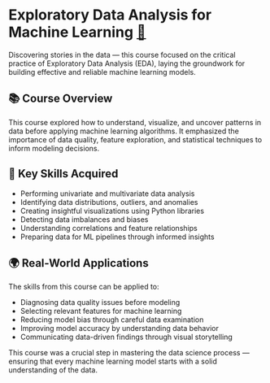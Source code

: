 # Exploratory Data Analysis for Machine Learning [🔗](https://coursera.org/share/9d3d98fbcc265914f4112f6d8189cdd8)

Discovering stories in the data — this course focused on the critical practice of Exploratory Data Analysis (EDA), laying the groundwork for building effective and reliable machine learning models.

## 📚 Course Overview

This course explored how to understand, visualize, and uncover patterns in data before applying machine learning algorithms. It emphasized the importance of data quality, feature exploration, and statistical techniques to inform modeling decisions.

## 🧠 Key Skills Acquired

- Performing univariate and multivariate data analysis  
- Identifying data distributions, outliers, and anomalies  
- Creating insightful visualizations using Python libraries  
- Detecting data imbalances and biases  
- Understanding correlations and feature relationships  
- Preparing data for ML pipelines through informed insights

## 🌍 Real-World Applications

The skills from this course can be applied to:

- Diagnosing data quality issues before modeling  
- Selecting relevant features for machine learning  
- Reducing model bias through careful data examination  
- Improving model accuracy by understanding data behavior  
- Communicating data-driven findings through visual storytelling

This course was a crucial step in mastering the data science process — ensuring that every machine learning model starts with a solid understanding of the data.